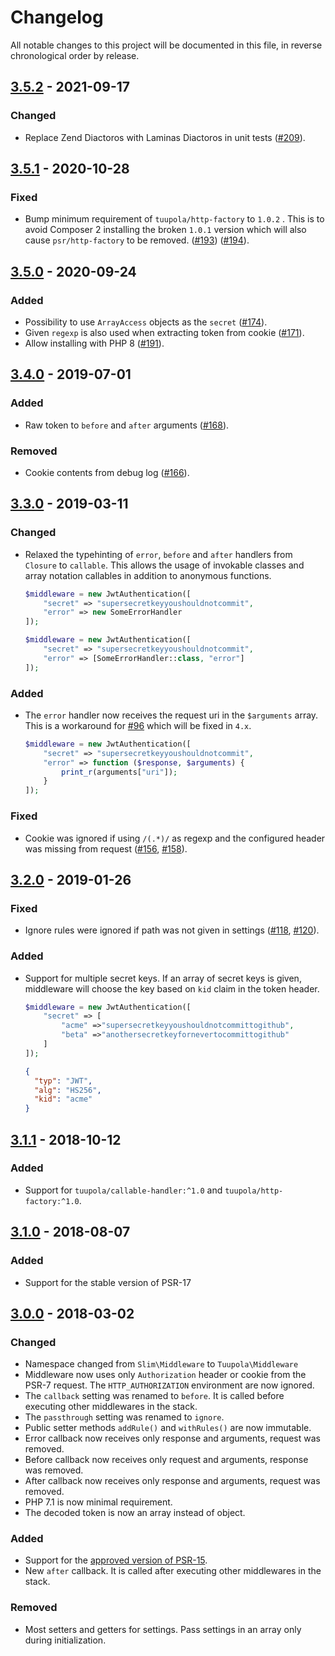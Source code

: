# Changelog

All notable changes to this project will be documented in this file, in reverse chronological order by release.


## [3.5.2](https://github.com/tuupola/slim-jwt-auth/compare/3.5.1...3.5.2) - 2021-09-17

### Changed
- Replace Zend Diactoros with Laminas Diactoros in unit tests ([#209](https://github.com/tuupola/slim-jwt-auth/pull/209)).


## [3.5.1](https://github.com/tuupola/slim-jwt-auth/compare/3.5.0...3.5.1) - 2020-10-28
### Fixed
- Bump minimum requirement of `tuupola/http-factory` to `1.0.2` . This is to avoid Composer 2 installing the broken `1.0.1` version which will also cause `psr/http-factory` to be removed. ([#193](https://github.com/tuupola/slim-jwt-auth/issues/193)) ([#194](https://github.com/tuupola/slim-jwt-auth/pull/194)).

## [3.5.0](https://github.com/tuupola/slim-jwt-auth/compare/3.4.0...3.5.0) - 2020-09-24
### Added
- Possibility to use `ArrayAccess` objects as the `secret` ([#174](https://github.com/tuupola/slim-jwt-auth/pull/174)).
- Given `regexp` is also used when extracting token from cookie ([#171](https://github.com/tuupola/slim-jwt-auth/pull/171)).
- Allow installing with PHP 8 ([#191](https://github.com/tuupola/slim-jwt-auth/pull/191)).

## [3.4.0](https://github.com/tuupola/slim-jwt-auth/compare/3.3.0...3.4.0) - 2019-07-01
### Added
- Raw token to `before` and `after` arguments ([#168](https://github.com/tuupola/slim-jwt-auth/pull/168)).

### Removed
- Cookie contents from debug log ([#166](https://github.com/tuupola/slim-jwt-auth/pull/166)).

## [3.3.0](https://github.com/tuupola/slim-jwt-auth/compare/3.2.0...3.3.0) - 2019-03-11
### Changed
- Relaxed the typehinting of `error`, `before` and `after` handlers from `Closure` to `callable`. This allows the usage of invokable classes and array notation callables in addition to anonymous functions.
  ```php
  $middleware = new JwtAuthentication([
      "secret" => "supersecretkeyyoushouldnotcommit",
      "error" => new SomeErrorHandler
  ]);

  $middleware = new JwtAuthentication([
      "secret" => "supersecretkeyyoushouldnotcommit",
      "error" => [SomeErrorHandler::class, "error"]
  ]);
  ```

### Added
- The `error` handler now receives the request uri in the `$arguments` array. This is a workaround for [#96](https://github.com/tuupola/slim-jwt-auth/issues/96) which will be fixed in `4.x`.
  ```php
  $middleware = new JwtAuthentication([
      "secret" => "supersecretkeyyoushouldnotcommit",
      "error" => function ($response, $arguments) {
          print_r(arguments["uri"]);
      }
  ]);
  ```

### Fixed
- Cookie was ignored if using `/(.*)/` as regexp and the configured header was missing from request ([#156](https://github.com/tuupola/slim-jwt-auth/pull/156), [#158](https://github.com/tuupola/slim-jwt-auth/pull/158)).

## [3.2.0](https://github.com/tuupola/slim-jwt-auth/compare/3.1.1...3.2.0) - 2019-01-26

### Fixed
- Ignore rules were ignored if path was not given in settings ([#118](https://github.com/tuupola/slim-jwt-auth/issues/118), [#120](https://github.com/tuupola/slim-jwt-auth/pull/120)).

### Added
- Support for multiple secret keys. If an array of secret keys is given, middleware will choose the key based on `kid` claim in the token header.
  ```php
  $middleware = new JwtAuthentication([
      "secret" => [
          "acme" =>"supersecretkeyyoushouldnotcommittogithub",
          "beta" =>"anothersecretkeyfornevertocommittogithub"
      ]
  ]);
  ```
  ```json
  {
    "typ": "JWT",
    "alg": "HS256",
    "kid": "acme"
  }
  ```

## [3.1.1](https://github.com/tuupola/slim-jwt-auth/compare/3.1.0...3.1.1) - 2018-10-12
### Added
- Support for `tuupola/callable-handler:^1.0` and `tuupola/http-factory:^1.0`.

## [3.1.0](https://github.com/tuupola/slim-jwt-auth/compare/3.0.0...3.1.0) - 2018-08-07
### Added
- Support for the stable version of PSR-17

## [3.0.0](https://github.com/tuupola/slim-jwt-auth/compare/2.3.3...3.0.0) - 2018-03-02

### Changed
- Namespace changed from `Slim\Middleware` to `Tuupola\Middleware`
- Middleware now uses only `Authorization` header or cookie from the PSR-7 request. The `HTTP_AUTHORIZATION` environment are now ignored.
- The `callback` setting was renamed to `before`. It is called before executing other middlewares in the stack.
- The `passthrough` setting was renamed to `ignore`.
- Public setter methods `addRule()` and `withRules()` are now immutable.
- Error callback now receives only response and arguments, request was removed.
- Before callback now receives only request and arguments, response was removed.
- After callback now receives only response and arguments, request was removed.
- PHP 7.1 is now minimal requirement.
- The decoded token is now an array instead of object.

### Added
- Support for the [approved version of PSR-15](https://github.com/php-fig/http-server-middleware).
- New `after` callback. It is called after executing other middlewares in the stack.

### Removed
- Most setters and getters for settings. Pass settings in an array only during initialization.

